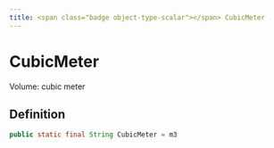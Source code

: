```yaml
---
title: <span class="badge object-type-scalar"></span> CubicMeter
---
```

# <span class="badge object-type-scalar"></span> CubicMeter

Volume: cubic meter

## Definition

```java
public static final String CubicMeter = m3
```
